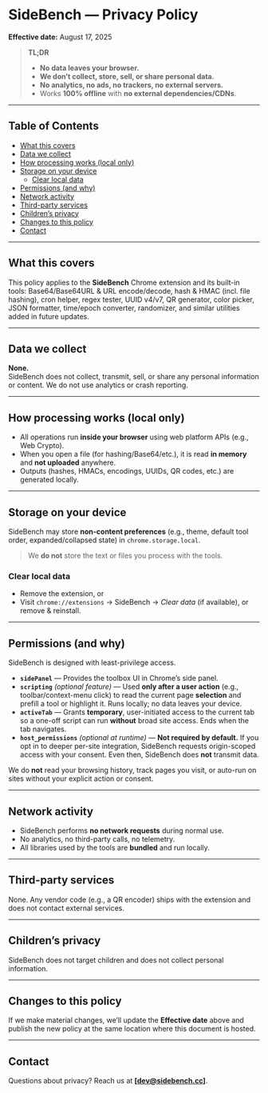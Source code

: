 # SideBench — Privacy Policy
**Effective date:** August 17, 2025

> **TL;DR**
> - **No data leaves your browser.**
> - **We don’t collect, store, sell, or share personal data.**
> - **No analytics, no ads, no trackers, no external servers.**
> - Works **100% offline** with **no external dependencies/CDNs**.

---

## Table of Contents
- [What this covers](#what-this-covers)
- [Data we collect](#data-we-collect)
- [How processing works (local only)](#how-processing-works-local-only)
- [Storage on your device](#storage-on-your-device)
  - [Clear local data](#clear-local-data)
- [Permissions (and why)](#permissions-and-why)
- [Network activity](#network-activity)
- [Third-party services](#third-party-services)
- [Children’s privacy](#childrens-privacy)
- [Changes to this policy](#changes-to-this-policy)
- [Contact](#contact)

---

## What this covers
This policy applies to the **SideBench** Chrome extension and its built-in tools: Base64/Base64URL & URL encode/decode, hash & HMAC (incl. file hashing), cron helper, regex tester, UUID v4/v7, QR generator, color picker, JSON formatter, time/epoch converter, randomizer, and similar utilities added in future updates.

---

## Data we collect
**None.**  
SideBench does not collect, transmit, sell, or share any personal information or content. We do not use analytics or crash reporting.

---

## How processing works (local only)
- All operations run **inside your browser** using web platform APIs (e.g., Web Crypto).
- When you open a file (for hashing/Base64/etc.), it is read **in memory** and **not uploaded** anywhere.
- Outputs (hashes, HMACs, encodings, UUIDs, QR codes, etc.) are generated locally.

---

## Storage on your device
SideBench may store **non-content preferences** (e.g., theme, default tool order, expanded/collapsed state) in `chrome.storage.local`.

> We **do not** store the text or files you process with the tools.

### Clear local data
- Remove the extension, or  
- Visit `chrome://extensions` → SideBench → *Clear data* (if available), or remove & reinstall.

---

## Permissions (and why)
SideBench is designed with least-privilege access.

- **`sidePanel`** — Provides the toolbox UI in Chrome’s side panel.
- **`scripting`** *(optional feature)* — Used **only after a user action** (e.g., toolbar/context-menu click) to read the current page **selection** and prefill a tool or highlight it. Runs locally; no data leaves your device.
- **`activeTab`** — Grants **temporary**, user-initiated access to the current tab so a one-off script can run **without** broad site access. Ends when the tab navigates.
- **`host_permissions`** *(optional at runtime)* — **Not required by default.** If you opt in to deeper per-site integration, SideBench requests origin-scoped access with your consent. Even then, SideBench does **not** transmit data.

We do **not** read your browsing history, track pages you visit, or auto-run on sites without your explicit action or consent.

---

## Network activity
- SideBench performs **no network requests** during normal use.
- No analytics, no third-party calls, no telemetry.
- All libraries used by the tools are **bundled** and run locally.

---

## Third-party services
None. Any vendor code (e.g., a QR encoder) ships with the extension and does not contact external services.

---

## Children’s privacy
SideBench does not target children and does not collect personal information.

---

## Changes to this policy
If we make material changes, we’ll update the **Effective date** above and publish the new policy at the same location where this document is hosted.

---

## Contact
Questions about privacy? Reach us at **[dev@sidebench.cc]**.
